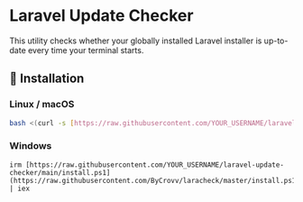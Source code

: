 # Laravel Update Checker

This utility checks whether your globally installed Laravel installer is up-to-date every time your terminal starts.

## 🔧 Installation

### Linux / macOS

```bash
bash <(curl -s [https://raw.githubusercontent.com/YOUR_USERNAME/laravel-update-checker/main/install.sh](https://raw.githubusercontent.com/ByCrovv/laracheck/master/install.sh))
```


### Windows
```
irm [https://raw.githubusercontent.com/YOUR_USERNAME/laravel-update-checker/main/install.ps1](https://raw.githubusercontent.com/ByCrovv/laracheck/master/install.ps1) | iex
```


